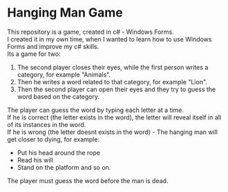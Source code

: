 # Hanging Man Game

This repository is a game, created in c# - Windows Forms.<br>
I created it in my own time, when I wanted to learn how to use Windows Forms and improve my c# skills.<br>
Its a game for two:
1. The second player closes their eyes, while the first person writes a category, for example "Animals".
2. Then he writes a word related to that category, for example "Lion".
3. Then the second player can open their eyes and they try to guess the word based on the category.

The player can guess the word by typing each letter at a time.<br>
If he is correct (the letter exists in the word), the letter will reveal itself in all of its instances in the word.<br>
If he is wrong (the letter doesnt exists in the word) - The hanging man will get closer to dying, for example:
- Put his head around the rope
- Read his will
- Stand on the platform
and so on.

The player must guess the word before the man is dead.
